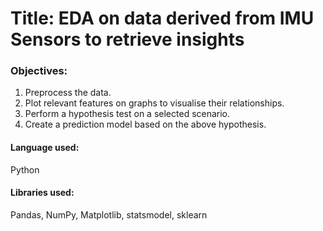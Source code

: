 # Title: EDA on data derived from IMU Sensors to retrieve insights 

### Objectives:
1. Preprocess the data.
2. Plot relevant features on graphs to visualise their relationships.
3. Perform a hypothesis test on a selected scenario.
4. Create a prediction model based on the above hypothesis.

#### Language used:
Python

#### Libraries used:
Pandas, NumPy, Matplotlib, statsmodel, sklearn
